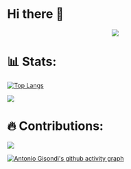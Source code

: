 # Hi there 👋

<p align="center">
  <a href="https://github.com/ryo-ma/github-profile-trophy">
    <img src="https://github-profile-trophy.vercel.app/?username=harlem88&theme=dark&column=8&no-frame=true&no-bg=true">
  </a>
</p>

<h1 align="left"> 📊 Stats: </h1>

[![Top Langs](https://github-readme-stats.vercel.app/api/top-langs/?username=harlem88&layout=compact&show_icons=true&theme=onedark&langs_count=6&hide=Arduino,JavaScript)](https://github.com/anuraghazra/github-readme-stats)

<p align="left">
  <a href="https://github.com/anuraghazra/github-readme-stats">
      <img src="https://github-readme-stats.vercel.app/api?username=harlem88&show_icons=true&theme=onedark">
  </a>
</p>

<h1 align="left"> 🔥 Contributions: </h1>
<p align="left">
  <a href="https://git.io/streak-stats">
    <img src="http://github-readme-streak-stats.herokuapp.com?user=harlem88&theme=dark&background=282C34&ring=CE676E&fire=8DB473&currStreakNum=CE676E&currStreakLabel=CE676E&sideLabels=CE676E">
  </a>
  <br>
  
[![Antonio Gisondi's github activity graph](https://activity-graph.herokuapp.com/graph?username=harlem88&bg_color=282C34&color=E2BD79&line=CE676E&point=8DB473)](https://github.com/ashutosh00710/github-readme-activity-graph)
